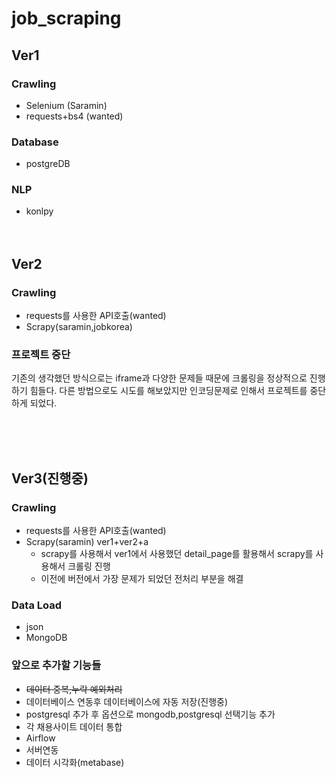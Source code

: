 # job_scraping

## Ver1

### Crawling
- Selenium (Saramin)
- requests+bs4 (wanted)
### Database
- postgreDB
### NLP
- konlpy
<br><br><br>


## Ver2

### Crawling
- requests를 사용한 API호출(wanted)
- Scrapy(saramin,jobkorea)

### 프로젝트 중단
기존의 생각했던 방식으로는 iframe과 다양한 문제들 때문에 크롤링을 정상적으로 진행하기 힘들다. 
다른 방법으로도 시도를 해보았지만 인코딩문제로 인해서 프로젝트를 중단하게 되었다.

<br><br><br>
## Ver3(진행중)

### Crawling
- requests를 사용한 API호출(wanted)
- Scrapy(saramin) ver1+ver2+a
  - scrapy를 사용해서 ver1에서 사용했던 detail_page를 활용해서 scrapy를 사용해서 크롤링 진행
  - 이전에 버전에서 가장 문제가 되었던 전처리 부분을 해결
  
### Data Load
- json
- MongoDB

### 앞으로 추가할 기능들
- ~~데이터 중복,누락 예외처리~~
- 데이터베이스 연동후 데이터베이스에 자동 저장(진행중)
 - postgresql 추가 후 옵션으로 mongodb,postgresql 선택기능 추가
- 각 채용사이트 데이터 통합
- Airflow
- 서버연동
- 데이터 시각화(metabase)



